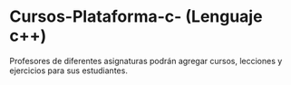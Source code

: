 # Cursos-Plataforma-c- (Lenguaje c++)
Profesores de diferentes asignaturas podrán agregar cursos, lecciones y ejercicios para sus estudiantes.
